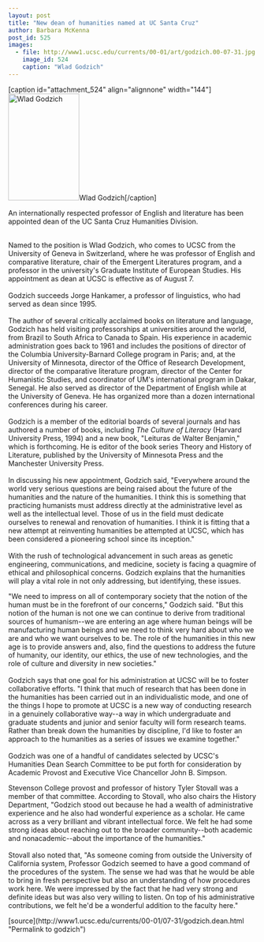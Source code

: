```yaml
---
layout: post
title: "New dean of humanities named at UC Santa Cruz"
author: Barbara McKenna
post_id: 525
images:
  - file: http://www1.ucsc.edu/currents/00-01/art/godzich.00-07-31.jpg
    image_id: 524
    caption: "Wlad Godzich"
---
```


[caption id="attachment_524" align="alignnone" width="144"]<a href="http://localhost/mysite/wp-content/uploads/2000/07/godzich.00-07-31.jpg"><img class="size-full wp-image-524" src="http://localhost/mysite/wp-content/uploads/2000/07/godzich.00-07-31.jpg" alt="Wlad Godzich" width="144" height="216" /></a>Wlad Godzich[/caption]
<p>
  An internationally respected professor of English and literature has been appointed dean of the UC Santa Cruz Humanities Division.
</p><br>
Named to the position is Wlad Godzich, who comes to UCSC from the University of Geneva in Switzerland, where he was professor of English and comparative literature, chair of the Emergent Literatures program, and a professor in the university's Graduate Institute of European Studies. His appointment as dean at UCSC is effective as of August 7.<br>
<br>
Godzich succeeds Jorge Hankamer, a professor of linguistics, who had served as dean since 1995.<br>
<br>
The author of several critically acclaimed books on literature and language, Godzich has held visiting professorships at universities around the world, from Brazil to South Africa to Canada to Spain. His experience in academic administration goes back to 1961 and includes the positions of director of the Columbia University-Barnard College program in Paris; and, at the University of Minnesota, director of the Office of Research Development, director of the comparative literature program, director of the Center for Humanistic Studies, and coordinator of UM's international program in Dakar, Senegal. He also served as director of the Department of English while at the University of Geneva. He has organized more than a dozen international conferences during his career.<br>
<br>
Godzich is a member of the editorial boards of several journals and has authored a number of books, including <i>The Culture of Literacy</i> (Harvard University Press, 1994) and a new book, "Leituras de Walter Benjamin," which is forthcoming. He is editor of the book series Theory and History of Literature, published by the University of Minnesota Press and the Manchester University Press.<br>
<br>
In discussing his new appointment, Godzich said, "Everywhere around the world very serious questions are being raised about the future of the humanities and the nature of the humanities. I think this is something that practicing humanists must address directly at the administrative level as well as the intellectual level. Those of us in the field must dedicate ourselves to renewal and renovation of humanities. I think it is fitting that a new attempt at reinventing humanities be attempted at UCSC, which has been considered a pioneering school since its inception."<br>
<br>
With the rush of technological advancement in such areas as genetic engineering, communications, and medicine, society is facing a quagmire of ethical and philosophical concerns. Godzich explains that the humanities will play a vital role in not only addressing, but identifying, these issues.
<p>
  "We need to impress on all of contemporary society that the notion of the human must be in the forefront of our concerns," Godzich said. "But this notion of the human is not one we can continue to derive from traditional sources of humanism--we are entering an age where human beings will be manufacturing human beings and we need to think very hard about who we are and who we want ourselves to be. The role of the humanities in this new age is to provide answers and, also, find the questions to address the future of humanity, our identity, our ethics, the use of new technologies, and the role of culture and diversity in new societies."<br>
  <br>
  Godzich says that one goal for his administration at UCSC will be to foster collaborative efforts. "I think that much of research that has been done in the humanities has been carried out in an individualistic mode, and one of the things I hope to promote at UCSC is a new way of conducting research in a genuinely collaborative way--a way in which undergraduate and graduate students and junior and senior faculty will form research teams. Rather than break down the humanities by discipline, I'd like to foster an approach to the humanities as a series of issues we examine together."<br>
  <br>
  Godzich was one of a handful of candidates selected by UCSC's Humanities Dean Search Committee to be put forth for consideration by Academic Provost and Executive Vice Chancellor John B. Simpson.
</p>
<p>
  Stevenson College provost and professor of history Tyler Stovall was a member of that committee. According to Stovall, who also chairs the History Department, "Godzich stood out because he had a wealth of administrative experience and he also had wonderful experience as a scholar. He came across as a very brilliant and vibrant intellectual force. We felt he had some strong ideas about reaching out to the broader community--both academic and nonacademic--about the importance of the humanities."<br>
  <br>
  Stovall also noted that, "As someone coming from outside the University of California system, Professor Godzich seemed to have a good command of the procedures of the system. The sense we had was that he would be able to bring in fresh perspective but also an understanding of how procedures work here. We were impressed by the fact that he had very strong and definite ideas but was also very willing to listen. On top of his administrative contributions, we felt he'd be a wonderful addition to the faculty here."
</p>
<p>

</p>
[source](http://www1.ucsc.edu/currents/00-01/07-31/godzich.dean.html "Permalink to godzich")
